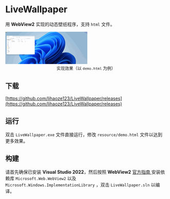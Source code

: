 # LiveWallpaper

用 **WebView2** 实现的动态壁纸程序，支持 `html` 文件。

<img src="ScreenShots/example.gif" alt="example" style="zoom: 25%;" />

<center><font size=2>实现效果（以 <code>demo.html</code> 为例）</font></center>

## 下载

[https://github.com/lihaoze123/LiveWallpaper/releases](https://github.com/lihaoze123/LiveWallpaper/releases)

## 运行

双击 `LiveWallpaper.exe` 文件直接运行，修改 `resource/demo.html` 文件以达到更多效果。

## 构建

请首先确保已安装 **Visual Studio 2022**，然后按照 **WebView2** [官方指南 ](https://learn.microsoft.com/en-us/microsoft-edge/webview2/get-started/win32)安装依赖库 `Microsoft.Web.WebView2` 以及 `Microsoft.Windows.ImplementationLibrary` ，双击 `LiveWallpaper.sln` 以编译。

